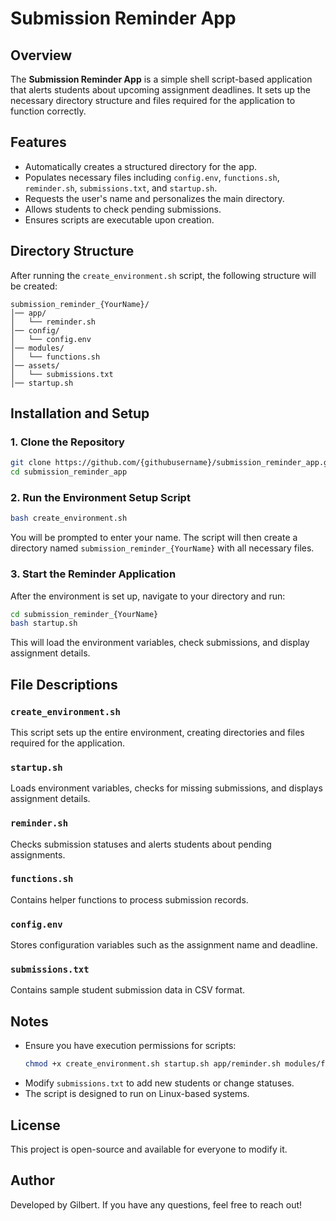 # Submission Reminder App

## Overview
The **Submission Reminder App** is a simple shell script-based application that alerts students about upcoming assignment deadlines. It sets up the necessary directory structure and files required for the application to function correctly.

## Features
- Automatically creates a structured directory for the app.
- Populates necessary files including `config.env`, `functions.sh`, `reminder.sh`, `submissions.txt`, and `startup.sh`.
- Requests the user's name and personalizes the main directory.
- Allows students to check pending submissions.
- Ensures scripts are executable upon creation.

## Directory Structure
After running the `create_environment.sh` script, the following structure will be created:

```
submission_reminder_{YourName}/
│── app/
│   └── reminder.sh
│── config/
│   └── config.env
│── modules/
│   └── functions.sh
│── assets/
│   └── submissions.txt
│── startup.sh
```

## Installation and Setup
### 1. Clone the Repository
```bash
git clone https://github.com/{githubusername}/submission_reminder_app.git
cd submission_reminder_app
```

### 2. Run the Environment Setup Script
```bash
bash create_environment.sh
```
You will be prompted to enter your name. The script will then create a directory named `submission_reminder_{YourName}` with all necessary files.

### 3. Start the Reminder Application
After the environment is set up, navigate to your directory and run:
```bash
cd submission_reminder_{YourName}
bash startup.sh
```
This will load the environment variables, check submissions, and display assignment details.

## File Descriptions
### `create_environment.sh`
This script sets up the entire environment, creating directories and files required for the application.

### `startup.sh`
Loads environment variables, checks for missing submissions, and displays assignment details.

### `reminder.sh`
Checks submission statuses and alerts students about pending assignments.

### `functions.sh`
Contains helper functions to process submission records.

### `config.env`
Stores configuration variables such as the assignment name and deadline.

### `submissions.txt`
Contains sample student submission data in CSV format.

## Notes
- Ensure you have execution permissions for scripts:
  ```bash
  chmod +x create_environment.sh startup.sh app/reminder.sh modules/functions.sh
  ```
- Modify `submissions.txt` to add new students or change statuses.
- The script is designed to run on Linux-based systems.

## License
This project is open-source and available for everyone to modify it.

## Author
Developed by Gilbert. If you have any questions, feel free to reach out!


